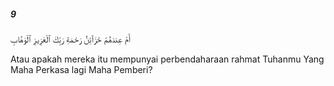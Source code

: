 ##### 9

<span class="ayah">أَمْ عِندَهُمْ خَزَآئِنُ رَحْمَةِ رَبِّكَ ٱلْعَزِيزِ ٱلْوَهَّابِ</span>

<span class="ayah_translation">Atau apakah mereka itu mempunyai perbendaharaan rahmat Tuhanmu Yang Maha Perkasa lagi Maha Pemberi?</span>
